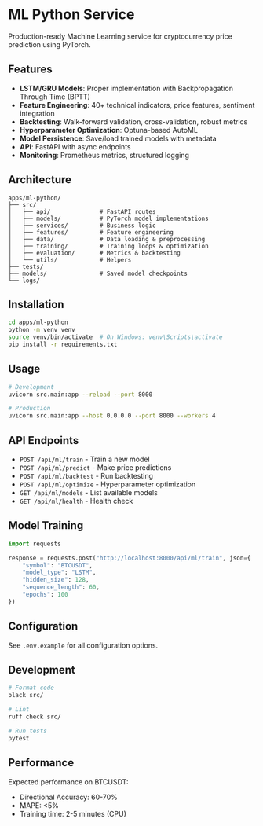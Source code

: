 # ML Python Service

Production-ready Machine Learning service for cryptocurrency price prediction using PyTorch.

## Features

- **LSTM/GRU Models**: Proper implementation with Backpropagation Through Time (BPTT)
- **Feature Engineering**: 40+ technical indicators, price features, sentiment integration
- **Backtesting**: Walk-forward validation, cross-validation, robust metrics
- **Hyperparameter Optimization**: Optuna-based AutoML
- **Model Persistence**: Save/load trained models with metadata
- **API**: FastAPI with async endpoints
- **Monitoring**: Prometheus metrics, structured logging

## Architecture

```
apps/ml-python/
├── src/
│   ├── api/              # FastAPI routes
│   ├── models/           # PyTorch model implementations
│   ├── services/         # Business logic
│   ├── features/         # Feature engineering
│   ├── data/             # Data loading & preprocessing
│   ├── training/         # Training loops & optimization
│   ├── evaluation/       # Metrics & backtesting
│   └── utils/            # Helpers
├── tests/
├── models/               # Saved model checkpoints
└── logs/
```

## Installation

```bash
cd apps/ml-python
python -m venv venv
source venv/bin/activate  # On Windows: venv\Scripts\activate
pip install -r requirements.txt
```

## Usage

```bash
# Development
uvicorn src.main:app --reload --port 8000

# Production
uvicorn src.main:app --host 0.0.0.0 --port 8000 --workers 4
```

## API Endpoints

- `POST /api/ml/train` - Train a new model
- `POST /api/ml/predict` - Make price predictions
- `POST /api/ml/backtest` - Run backtesting
- `POST /api/ml/optimize` - Hyperparameter optimization
- `GET /api/ml/models` - List available models
- `GET /api/ml/health` - Health check

## Model Training

```python
import requests

response = requests.post("http://localhost:8000/api/ml/train", json={
    "symbol": "BTCUSDT",
    "model_type": "LSTM",
    "hidden_size": 128,
    "sequence_length": 60,
    "epochs": 100
})
```

## Configuration

See `.env.example` for all configuration options.

## Development

```bash
# Format code
black src/

# Lint
ruff check src/

# Run tests
pytest
```

## Performance

Expected performance on BTCUSDT:

- Directional Accuracy: 60-70%
- MAPE: <5%
- Training time: 2-5 minutes (CPU)
